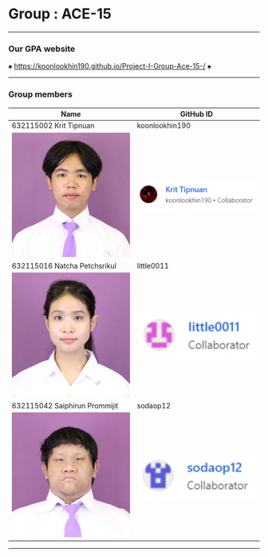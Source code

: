 
Group : ACE-15  <a name ="TOP"></a>
====================
- - - -
### Our GPA website ###  
:spades: https://koonlookhin190.github.io/Project-I-Group-Ace-15-/ :spades:

- - - -
### Group members ###  

<div align="center">

|Name| GitHub ID |
|--- |---------- |
|632115002 Krit Tipnuan| koonlookhin190 |
| <img  src ="Krit.jpg" width="250"> | <img  src ="kritGit.PNG" width="250">
|632115016 Natcha Petchsrikul | little0011 |
| <img  src ="Natcha.jfif" width="250"> | <img  src ="litGit.PNG" width="250"> |
| 632115042 Saiphirun Prommijit | sodaop12 |
| <img  src ="Saiphirun.jpg" width="250"> | <img  src ="sodaGit.PNG" width="250"> |

</div>

- - - -





